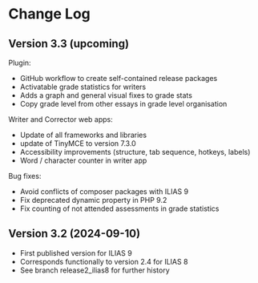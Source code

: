 # Change Log

## Version 3.3 (upcoming)
Plugin:
- GitHub workflow to create self-contained release packages
- Activatable grade statistics for writers
- Adds a graph and general visual fixes to grade stats
- Copy grade level from other essays in grade level organisation

Writer and Corrector web apps:
- Update of all frameworks and libraries 
- update of TinyMCE to version 7.3.0
- Accessibility improvements (structure, tab sequence, hotkeys, labels)
- Word / character counter in writer app 

Bug fixes:
- Avoid conflicts of composer packages with ILIAS 9
- Fix deprecated dynamic property in PHP 9.2
- Fix counting of not attended assessments in grade statistics

## Version 3.2 (2024-09-10)
- First published version for ILIAS 9
- Corresponds functionally to version 2.4 for ILIAS 8
- See branch release2_ilias8 for further history
